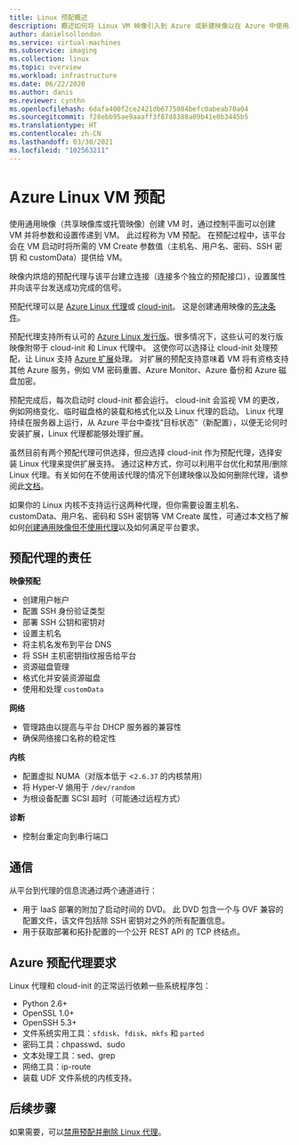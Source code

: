 ```yaml
---
title: Linux 预配概述
description: 概述如何将 Linux VM 映像引入到 Azure 或新建映像以在 Azure 中使用。
author: danielsollondon
ms.service: virtual-machines
ms.subservice: imaging
ms.collection: linux
ms.topic: overview
ms.workload: infrastructure
ms.date: 06/22/2020
ms.author: danis
ms.reviewer: cynthn
ms.openlocfilehash: 6dafa400f2ce2421db6775084befc0abeab70a04
ms.sourcegitcommit: f28ebb95ae9aaaff3f87d8388a09b41e0b3445b5
ms.translationtype: HT
ms.contentlocale: zh-CN
ms.lasthandoff: 03/30/2021
ms.locfileid: "102563211"
---
```

# <a name="azure-linux-vm-provisioning"></a>Azure Linux VM 预配
使用通用映像（共享映像库或托管映像）创建 VM 时，通过控制平面可以创建 VM 并将参数和设置传递到 VM。 此过程称为 VM 预配。 在预配过程中，该平台会在 VM 启动时将所需的 VM Create 参数值（主机名、用户名、密码、SSH 密钥 和 customData）提供给 VM。 

映像内烘焙的预配代理与该平台建立连接（连接多个独立的预配接口），设置属性并向该平台发送成功完成的信号。 

预配代理可以是 [Azure Linux 代理](../extensions/agent-linux.md)或 [cloud-init](./using-cloud-init.md)。 这是创建通用映像的[先决条件](create-upload-generic.md)。

预配代理支持所有认可的 [Azure Linux 发行版](./endorsed-distros.md)。很多情况下，这些认可的发行版映像附带于 cloud-init 和 Linux 代理中。 这使你可以选择让 cloud-init 处理预配，让 Linux 支持 [Azure 扩展](../extensions/features-windows.md)处理。 对扩展的预配支持意味着 VM 将有资格支持其他 Azure 服务，例如 VM 密码重置、Azure Monitor、Azure 备份和 Azure 磁盘加密。

预配完成后，每次启动时 cloud-init 都会运行。 cloud-init 会监视 VM 的更改，例如网络变化、临时磁盘格的装载和格式化以及 Linux 代理的启动。 Linux 代理持续在服务器上运行，从 Azure 平台中查找“目标状态”（新配置），以便无论何时安装扩展，Linux 代理都能够处理扩展。

虽然目前有两个预配代理可供选择，但应选择 cloud-init 作为预配代理，选择安装 Linux 代理来提供扩展支持。 通过这种方式，你可以利用平台优化和禁用/删除 Linux 代理。有关如何在不使用该代理的情况下创建映像以及如何删除代理，请参阅此[文档](disable-provisioning.md)。

如果你的 Linux 内核不支持运行这两种代理，但你需要设置主机名、customData、用户名、密码和 SSH 密钥等 VM Create 属性，可通过本文档了解如何[创建通用映像但不使用代理](no-agent.md)以及如何满足平台要求。


## <a name="provisioning-agent-responsibilities"></a>预配代理的责任

**映像预配**
  
- 创建用户帐户
- 配置 SSH 身份验证类型
- 部署 SSH 公钥和密钥对
- 设置主机名
- 将主机名发布到平台 DNS
- 将 SSH 主机密钥指纹报告给平台
- 资源磁盘管理
- 格式化并安装资源磁盘
- 使用和处理 `customData`
 
**网络**
  
- 管理路由以提高与平台 DHCP 服务器的兼容性
- 确保网络接口名称的稳定性

**内核**
  
- 配置虚拟 NUMA（对版本低于 <`2.6.37` 的内核禁用）
- 将 Hyper-V 熵用于 `/dev/random`
- 为根设备配置 SCSI 超时（可能通过远程方式）

**诊断**
  
- 控制台重定向到串行端口

## <a name="communication"></a>通信
从平台到代理的信息流通过两个通道进行：

- 用于 IaaS 部署的附加了启动时间的 DVD。 此 DVD 包含一个与 OVF 兼容的配置文件，该文件包括除 SSH 密钥对之外的所有配置信息。
- 用于获取部署和拓扑配置的一个公开 REST API 的 TCP 终结点。


## <a name="azure-provisioning-agent-requirements"></a>Azure 预配代理要求
Linux 代理和 cloud-init 的正常运行依赖一些系统程序包：
- Python 2.6+
- OpenSSL 1.0+
- OpenSSH 5.3+
- 文件系统实用工具：`sfdisk`、`fdisk`、`mkfs` 和 `parted`
- 密码工具：chpasswd、sudo
- 文本处理工具：sed、grep
- 网络工具：ip-route
- 装载 UDF 文件系统的内核支持。

## <a name="next-steps"></a>后续步骤

如果需要，可以[禁用预配并删除 Linux 代理](disable-provisioning.md)。
